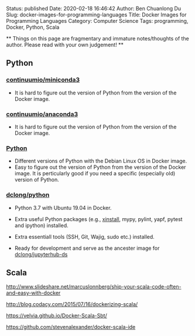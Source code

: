 Status: published
Date: 2020-02-18 16:46:42
Author: Ben Chuanlong Du
Slug: docker-images-for-programming-languages
Title: Docker Images for Programming Languages
Category: Computer Science
Tags: programming, Docker, Python, Scala

**
Things on this page are
fragmentary and immature notes/thoughts of the author.
Please read with your own judgement!
**


## Python 

### [continuumio/miniconda3](https://hub.docker.com/r/continuumio/miniconda3)

- It is hard to figure out the version of Python from the version of the Docker image.

### [continuumio/anaconda3](https://hub.docker.com/r/continuumio/anaconda3/)

- It is hard to figure out the version of Python from the version of the Docker image.

### [Python](https://hub.docker.com/_/python)

- Different versions of Python with the Debian Linux OS in Docker image.
- Easy to figure out the version of Python from the version of the Docker image.
    It is perticularly good if you need a specific (especially old) version of Python. 

### [dclong/python](https://hub.docker.com/r/dclong/python)

- Python 3.7 with Ubuntu 19.04 in Docker.

- Extra useful Python packages 
    (e.g., [xinstall](https://github.com/dclong/xinstall),
    mypy, pylint, yapf, pytest and ipython)
    installed.

- Extra essentiall tools (SSH, Git, Wajig, sudo etc.) installed.

- Ready for development and serve as the ancester image for 
    [dclong/jupyterhub-ds](https://github.com/dclong/docker-jupyterhub-ds)


## Scala

http://www.slideshare.net/marcuslonnberg/ship-your-scala-code-often-and-easy-with-docker

http://blog.codacy.com/2015/07/16/dockerizing-scala/

https://velvia.github.io/Docker-Scala-Sbt/

https://github.com/stevenalexander/docker-scala-ide
